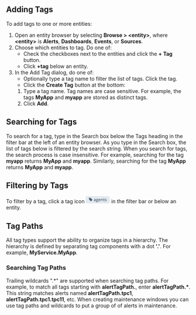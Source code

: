 ## Adding Tags

To add tags to one or more entities:

1. Open an entity browser by selecting **Browse &gt; &lt;entity&gt;**, where **&lt;entity&gt;** is **Alerts**, **Dashboards**, **Events**, or **Sources**.
1. Choose which entities to tag. Do one of:
    - Check the checkboxes next to the entities and click the **+ Tag** button.
    - Click **+tag** below an entity.
1. In the Add Tag dialog, do one of:
    - Optionally type a tag name to filter the list of tags. Click the tag.
    - Click the **Create Tag** button at the bottom:
    1. Type a tag name. Tag names are case sensitive. For example, the tags **MyApp** and **myapp** are stored as distinct tags.
    1. Click **Add**.

## Searching for Tags
To search for a tag, type in the Search box below the Tags heading in the filter bar at the left of an entity browser. As you type in the Search box, the list of tags below is filtered by the search string. When you search for tags, the search process is case insensitive. For example, searching for the tag **myapp** returns **MyApp** and **myapp**. Similarly, searching for the tag **MyApp** returns **MyApp** and **myapp**.

## Filtering by Tags
To filter by a tag, click a tag icon ![agents tag](images/agents_tag.png#inline) in the filter bar or below an entity.

## Tag Paths
All tag types support the ability to organize tags in a hierarchy. The hierarchy is defined by separating tag components with a dot **'.'**. For example, **MyService.MyApp**.

### Searching Tag Paths
Trailing wildcards ".\*" are supported when searching tag paths. For example, to match all tags starting with **alertTagPath.**, enter **alertTagPath.\***. This string matches alerts named **alertTagPath.tpc1**, **alertTagPath.tpc1.tpc11**, etc. When creating maintenance windows you can use tag paths and wildcards to put a group of of alerts in maintenance.

